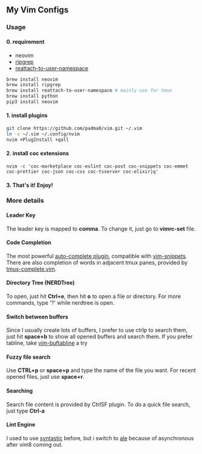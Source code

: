 ## My Vim Configs

### Usage

#### 0. requirement
- neovim
- [ripgrep](https://github.com/BurntSushi/ripgrep)
- [reattach-to-user-namespace](https://github.com/ChrisJohnsen/tmux-MacOSX-pasteboard)
```sh
brew install neovim
brew install ripgrep
brew install reattach-to-user-namespace # mainly use for tmux
brew install python
pip3 install neovim
```
#### 1. install plugins
```sh
git clone https://github.com/padma0/vim.git ~/.vim
ln -s ~/.vim ~/.config/nvim
nvim +PlugInstall +qall
```
#### 2. install coc extensions
```
nvim -c 'coc-marketplace coc-eslint coc-post coc-snippets coc-emmet coc-prettier coc-json coc-css coc-tsserver coc-elixir|q'
```

#### 3. That's it! Enjoy!

### More details

#### Leader Key
The leader key is mapped to **comma**. To change it, just go to **vimrc-set** file.

#### Code Completion
The most powerful [auto-complete plugin](https://github.com/Shougo/neocomplete.vim), compatible with [vim-snippets](https://github.com/honza/vim-snippets).
There are also completion of words in adjacent tmux panes, provided by [tmux-complete.vim](https://github.com/wellle/tmux-complete.vim).

#### Directory Tree (NERDTree)
To open, just hit **Ctrl+e**, then hit **o** to open a file or directory. For more commands, type '?' while nerdtree is open.

#### Switch between buffers
Since I usually create lots of buffers, I prefer to use ctrlp to search them, just hit **space+b** to show all opened buffers and search them. If you prefer tabline, take [vim-buftabline](https://github.com/ap/vim-buftabline) a try

#### Fuzzy file search
Use **CTRL+p** or **space+p** and type the name of the file you want. For recent opened files, just use **space+r**.

#### Searching
Search file content is provided by CtrlSF plugin. To do a quick file search, just type **Ctrl-a**

#### Lint Engine
I used to use [syntastic](https://github.com/scrooloose/syntastic) before, but i switch to [ale](https://github.com/w0rp/ale) because of asynchronous after vim8 coming out.
